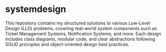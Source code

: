 # systemdesign
This repository contains my structured solutions to various Low-Level Design (LLD) problems, covering real-world system components such as Ticket Management Systems, Notification Systems, and more. Each design includes class diagrams, modular code, and clear abstractions following SOLID principles and object-oriented design best practices.
